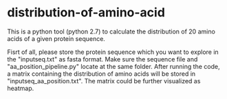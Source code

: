 # distribution-of-amino-acid
This is a python tool (python 2.7) to calculate the distribution of 20 amino acids of a given protein sequence. 

Fisrt of all, please store the protein sequence which you want to explore in the "inputseq.txt" as fasta format. Make sure the sequence file and "aa_position_pipeline.py" locate at the same folder. After running the code, a matrix containing the distribution of amino acids will be stored in "inputseq_aa_position.txt". The matrix could be further visualized as heatmap.
